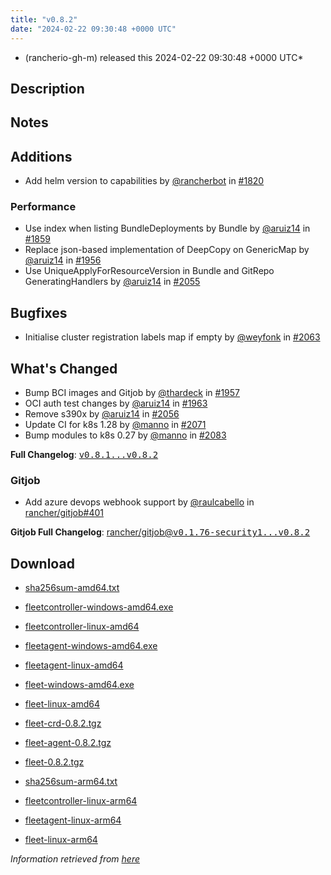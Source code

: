 ```yaml
---
title: "v0.8.2"
date: "2024-02-22 09:30:48 +0000 UTC"
---
```



* (rancherio-gh-m) released this 2024-02-22 09:30:48 +0000 UTC*



## Description


<h2>Notes</h2>
<h2>Additions</h2>
<ul>
<li>Add helm version to capabilities by <a class="user-mention notranslate" data-hovercard-type="user" data-hovercard-url="/users/rancherbot/hovercard" data-octo-click="hovercard-link-click" data-octo-dimensions="link_type:self" href="https://github.com/rancherbot">@rancherbot</a> in <a class="issue-link js-issue-link" data-error-text="Failed to load title" data-id="1919242055" data-permission-text="Title is private" data-url="https://github.com/rancher/fleet/issues/1820" data-hovercard-type="pull_request" data-hovercard-url="/rancher/fleet/pull/1820/hovercard" href="https://github.com/rancher/fleet/pull/1820">#1820</a></li>
</ul>
<h3>Performance</h3>
<ul>
<li>Use index when listing BundleDeployments by Bundle by <a class="user-mention notranslate" data-hovercard-type="user" data-hovercard-url="/users/aruiz14/hovercard" data-octo-click="hovercard-link-click" data-octo-dimensions="link_type:self" href="https://github.com/aruiz14">@aruiz14</a> in <a class="issue-link js-issue-link" data-error-text="Failed to load title" data-id="1941729004" data-permission-text="Title is private" data-url="https://github.com/rancher/fleet/issues/1859" data-hovercard-type="pull_request" data-hovercard-url="/rancher/fleet/pull/1859/hovercard" href="https://github.com/rancher/fleet/pull/1859">#1859</a></li>
<li>Replace json-based implementation of DeepCopy on GenericMap by <a class="user-mention notranslate" data-hovercard-type="user" data-hovercard-url="/users/aruiz14/hovercard" data-octo-click="hovercard-link-click" data-octo-dimensions="link_type:self" href="https://github.com/aruiz14">@aruiz14</a> in <a class="issue-link js-issue-link" data-error-text="Failed to load title" data-id="2006641252" data-permission-text="Title is private" data-url="https://github.com/rancher/fleet/issues/1956" data-hovercard-type="pull_request" data-hovercard-url="/rancher/fleet/pull/1956/hovercard" href="https://github.com/rancher/fleet/pull/1956">#1956</a></li>
<li>Use UniqueApplyForResourceVersion in Bundle and GitRepo GeneratingHandlers by <a class="user-mention notranslate" data-hovercard-type="user" data-hovercard-url="/users/aruiz14/hovercard" data-octo-click="hovercard-link-click" data-octo-dimensions="link_type:self" href="https://github.com/aruiz14">@aruiz14</a> in <a class="issue-link js-issue-link" data-error-text="Failed to load title" data-id="2074725279" data-permission-text="Title is private" data-url="https://github.com/rancher/fleet/issues/2055" data-hovercard-type="pull_request" data-hovercard-url="/rancher/fleet/pull/2055/hovercard" href="https://github.com/rancher/fleet/pull/2055">#2055</a></li>
</ul>
<h2>Bugfixes</h2>
<ul>
<li>Initialise cluster registration labels map if empty by <a class="user-mention notranslate" data-hovercard-type="user" data-hovercard-url="/users/weyfonk/hovercard" data-octo-click="hovercard-link-click" data-octo-dimensions="link_type:self" href="https://github.com/weyfonk">@weyfonk</a> in <a class="issue-link js-issue-link" data-error-text="Failed to load title" data-id="2078587574" data-permission-text="Title is private" data-url="https://github.com/rancher/fleet/issues/2063" data-hovercard-type="pull_request" data-hovercard-url="/rancher/fleet/pull/2063/hovercard" href="https://github.com/rancher/fleet/pull/2063">#2063</a></li>
</ul>
<h2>What's Changed</h2>
<ul>
<li>Bump BCI images and Gitjob by <a class="user-mention notranslate" data-hovercard-type="user" data-hovercard-url="/users/thardeck/hovercard" data-octo-click="hovercard-link-click" data-octo-dimensions="link_type:self" href="https://github.com/thardeck">@thardeck</a> in <a class="issue-link js-issue-link" data-error-text="Failed to load title" data-id="2006696224" data-permission-text="Title is private" data-url="https://github.com/rancher/fleet/issues/1957" data-hovercard-type="pull_request" data-hovercard-url="/rancher/fleet/pull/1957/hovercard" href="https://github.com/rancher/fleet/pull/1957">#1957</a></li>
<li>OCI auth test changes by <a class="user-mention notranslate" data-hovercard-type="user" data-hovercard-url="/users/aruiz14/hovercard" data-octo-click="hovercard-link-click" data-octo-dimensions="link_type:self" href="https://github.com/aruiz14">@aruiz14</a> in <a class="issue-link js-issue-link" data-error-text="Failed to load title" data-id="2008494976" data-permission-text="Title is private" data-url="https://github.com/rancher/fleet/issues/1963" data-hovercard-type="pull_request" data-hovercard-url="/rancher/fleet/pull/1963/hovercard" href="https://github.com/rancher/fleet/pull/1963">#1963</a></li>
<li>Remove s390x by <a class="user-mention notranslate" data-hovercard-type="user" data-hovercard-url="/users/aruiz14/hovercard" data-octo-click="hovercard-link-click" data-octo-dimensions="link_type:self" href="https://github.com/aruiz14">@aruiz14</a> in <a class="issue-link js-issue-link" data-error-text="Failed to load title" data-id="2076167734" data-permission-text="Title is private" data-url="https://github.com/rancher/fleet/issues/2056" data-hovercard-type="pull_request" data-hovercard-url="/rancher/fleet/pull/2056/hovercard" href="https://github.com/rancher/fleet/pull/2056">#2056</a></li>
<li>Update CI for k8s 1.28 by <a class="user-mention notranslate" data-hovercard-type="user" data-hovercard-url="/users/manno/hovercard" data-octo-click="hovercard-link-click" data-octo-dimensions="link_type:self" href="https://github.com/manno">@manno</a> in <a class="issue-link js-issue-link" data-error-text="Failed to load title" data-id="2081748640" data-permission-text="Title is private" data-url="https://github.com/rancher/fleet/issues/2071" data-hovercard-type="pull_request" data-hovercard-url="/rancher/fleet/pull/2071/hovercard" href="https://github.com/rancher/fleet/pull/2071">#2071</a></li>
<li>Bump modules to k8s 0.27 by <a class="user-mention notranslate" data-hovercard-type="user" data-hovercard-url="/users/manno/hovercard" data-octo-click="hovercard-link-click" data-octo-dimensions="link_type:self" href="https://github.com/manno">@manno</a> in <a class="issue-link js-issue-link" data-error-text="Failed to load title" data-id="2085916428" data-permission-text="Title is private" data-url="https://github.com/rancher/fleet/issues/2083" data-hovercard-type="pull_request" data-hovercard-url="/rancher/fleet/pull/2083/hovercard" href="https://github.com/rancher/fleet/pull/2083">#2083</a></li>
</ul>
<p><strong>Full Changelog</strong>: <a class="commit-link" href="https://github.com/rancher/fleet/compare/v0.8.1...v0.8.2"><tt>v0.8.1...v0.8.2</tt></a></p>
<h3>Gitjob</h3>
<ul>
<li>Add azure devops webhook support by <a class="user-mention notranslate" data-hovercard-type="user" data-hovercard-url="/users/raulcabello/hovercard" data-octo-click="hovercard-link-click" data-octo-dimensions="link_type:self" href="https://github.com/raulcabello">@raulcabello</a> in <a class="issue-link js-issue-link" data-error-text="Failed to load title" data-id="2065877024" data-permission-text="Title is private" data-url="https://github.com/rancher/gitjob/issues/401" data-hovercard-type="pull_request" data-hovercard-url="/rancher/gitjob/pull/401/hovercard" href="https://github.com/rancher/gitjob/pull/401">rancher/gitjob#401</a></li>
</ul>
<p><strong>Gitjob Full Changelog</strong>:  <a class="commit-link" href="https://github.com/rancher/gitjob/compare/v0.1.76-security1...v0.8.2">rancher/gitjob@<tt>v0.1.76-security1...v0.8.2</tt></a></p>



## Download


* [sha256sum-amd64.txt](https://github.com/rancher/fleet/releases/download/v0.8.2/sha256sum-amd64.txt)

* [fleetcontroller-windows-amd64.exe](https://github.com/rancher/fleet/releases/download/v0.8.2/fleetcontroller-windows-amd64.exe)

* [fleetcontroller-linux-amd64](https://github.com/rancher/fleet/releases/download/v0.8.2/fleetcontroller-linux-amd64)

* [fleetagent-windows-amd64.exe](https://github.com/rancher/fleet/releases/download/v0.8.2/fleetagent-windows-amd64.exe)

* [fleetagent-linux-amd64](https://github.com/rancher/fleet/releases/download/v0.8.2/fleetagent-linux-amd64)

* [fleet-windows-amd64.exe](https://github.com/rancher/fleet/releases/download/v0.8.2/fleet-windows-amd64.exe)

* [fleet-linux-amd64](https://github.com/rancher/fleet/releases/download/v0.8.2/fleet-linux-amd64)

* [fleet-crd-0.8.2.tgz](https://github.com/rancher/fleet/releases/download/v0.8.2/fleet-crd-0.8.2.tgz)

* [fleet-agent-0.8.2.tgz](https://github.com/rancher/fleet/releases/download/v0.8.2/fleet-agent-0.8.2.tgz)

* [fleet-0.8.2.tgz](https://github.com/rancher/fleet/releases/download/v0.8.2/fleet-0.8.2.tgz)

* [sha256sum-arm64.txt](https://github.com/rancher/fleet/releases/download/v0.8.2/sha256sum-arm64.txt)

* [fleetcontroller-linux-arm64](https://github.com/rancher/fleet/releases/download/v0.8.2/fleetcontroller-linux-arm64)

* [fleetagent-linux-arm64](https://github.com/rancher/fleet/releases/download/v0.8.2/fleetagent-linux-arm64)

* [fleet-linux-arm64](https://github.com/rancher/fleet/releases/download/v0.8.2/fleet-linux-arm64)




*Information retrieved from [here](https://github.com/rancher/fleet/releases/tag/v0.8.2)*

